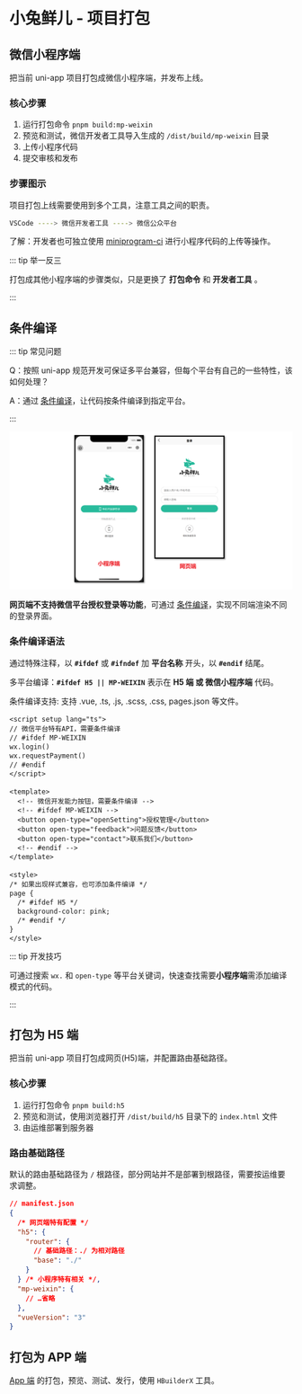 # 小兔鲜儿 - 项目打包

## 微信小程序端

把当前 uni-app 项目打包成微信小程序端，并发布上线。

### 核心步骤

1. 运行打包命令 `pnpm build:mp-weixin`
2. 预览和测试，微信开发者工具导入生成的 `/dist/build/mp-weixin` 目录
3. 上传小程序代码
4. 提交审核和发布

### 步骤图示

项目打包上线需要使用到多个工具，注意工具之间的职责。

```sh
VSCode ----> 微信开发者工具 ----> 微信公众平台
```

了解：开发者也可独立使用 [miniprogram-ci](https://developers.weixin.qq.com/miniprogram/dev/devtools/ci.html) 进行小程序代码的上传等操作。

::: tip 举一反三

打包成其他小程序端的步骤类似，只是更换了 **打包命令** 和 **开发者工具** 。

:::

## 条件编译

::: tip 常见问题

Q：按照 uni-app 规范开发可保证多平台兼容，但每个平台有自己的一些特性，该如何处理？

A：通过 [条件编译](https://uniapp.dcloud.net.cn/tutorial/platform.html#preprocessor)，让代码按条件编译到指定平台。

:::

![多端登录](./assets/build_picture_2.png)

**网页端不支持微信平台授权登录等功能**，可通过 [条件编译](https://uniapp.dcloud.net.cn/tutorial/platform.html#preprocessor)，实现不同端渲染不同的登录界面。

### 条件编译语法

通过特殊注释，以 **`#ifdef`** 或 **`#ifndef`** 加 **平台名称** 开头，以 **`#endif`** 结尾。

多平台编译：**`#ifdef H5 || MP-WEIXIN`** 表示在 **H5 端 或 微信小程序端** 代码。

条件编译支持: 支持 .vue, .ts, .js, .scss, .css, pages.json 等文件。

```vue {3,6,11,15,21,23}
<script setup lang="ts">
// 微信平台特有API，需要条件编译
// #ifdef MP-WEIXIN
wx.login()
wx.requestPayment()
// #endif
</script>

<template>
  <!-- 微信开发能力按钮，需要条件编译 -->
  <!-- #ifdef MP-WEIXIN -->
  <button open-type="openSetting">授权管理</button>
  <button open-type="feedback">问题反馈</button>
  <button open-type="contact">联系我们</button>
  <!-- #endif -->
</template>

<style>
/* 如果出现样式兼容，也可添加条件编译 */
page {
  /* #ifdef H5 */
  background-color: pink;
  /* #endif */
}
</style>
```

::: tip 开发技巧

可通过搜索 `wx.` 和 `open-type` 等平台关键词，快速查找需要**小程序端**需添加编译模式的代码。

:::

## 打包为 H5 端

把当前 uni-app 项目打包成网页(H5)端，并配置路由基础路径。

### 核心步骤

1. 运行打包命令 `pnpm build:h5`
2. 预览和测试，使用浏览器打开 `/dist/build/h5` 目录下的 `index.html` 文件
3. 由运维部署到服务器

### 路由基础路径

默认的路由基础路径为 `/` 根路径，部分网站并不是部署到根路径，需要按运维要求调整。

```json
// manifest.json
{
  /* 网页端特有配置 */
  "h5": {
    "router": {
      // 基础路径：./ 为相对路径
      "base": "./"
    }
  } /* 小程序特有相关 */,
  "mp-weixin": {
    // …省略
  },
  "vueVersion": "3"
}
```

## 打包为 APP 端

[App 端](https://uniapp.dcloud.net.cn/tutorial/run/run-app.html) 的打包，预览、测试、发行，使用 `HBuilderX` 工具。
